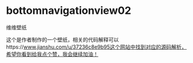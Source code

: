 # bottomnavigationview02
维维壁纸

这个是作者制作的一个壁纸，相关的代码解释可以https://www.jianshu.com/u/37236c8e9b95这个网站中找到对应的源码解析，希望你看到给我点个赞，我会继续加油！
